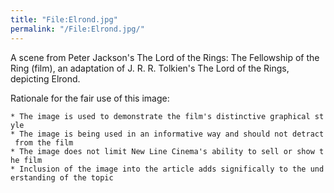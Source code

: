 ```yaml
---
title: "File:Elrond.jpg"
permalink: "/File:Elrond.jpg/"
---
```


A scene from Peter Jackson's The Lord of the Rings: The Fellowship of
the Ring (film), an adaptation of J. R. R. Tolkien's The Lord of the
Rings, depicting Elrond.

Rationale for the fair use of this image:

`* The image is used to demonstrate the film's distinctive graphical style`
`* The image is being used in an informative way and should not detract from the film`
`* The image does not limit New Line Cinema's ability to sell or show the film`
`* Inclusion of the image into the article adds significally to the understanding of the topic`